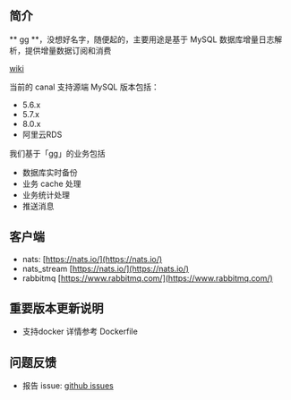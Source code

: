 ## 简介

** gg **，没想好名字，随便起的，主要用途是基于 MySQL 数据库增量日志解析，提供增量数据订阅和消费

[wiki](https://github.com/lvxin0315/gg/wiki/QuickStart)

当前的 canal 支持源端 MySQL 版本包括： 
- 5.6.x
- 5.7.x
- 8.0.x
- 阿里云RDS

我们基于「gg」的业务包括
- 数据库实时备份
- 业务 cache 处理
- 业务统计处理
- 推送消息

## 客户端
- nats: [https://nats.io/](https://nats.io/)
- nats_stream [https://nats.io/](https://nats.io/)
- rabbitmq [https://www.rabbitmq.com/](https://www.rabbitmq.com/)

## 重要版本更新说明
- 支持docker 详情参考 Dockerfile

## 问题反馈
- 报告 issue: [github issues](https://github.com/lvxin0315/gg/issues)